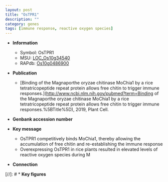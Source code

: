 ```yaml
---
layout: post
title: "OsTPR1"
description: ""
category: genes
tags: [immune response, reactive oxygen species]
---
```


* **Information**  
    + Symbol: OsTPR1  
    + MSU: [LOC_Os10g34540](http://rice.plantbiology.msu.edu/cgi-bin/ORF_infopage.cgi?orf=LOC_Os10g34540)  
    + RAPdb: [Os10g0486900](http://rapdb.dna.affrc.go.jp/viewer/gbrowse_details/irgsp1?name=Os10g0486900)  

* **Publication**  
    + [Binding of the Magnaporthe oryzae chitinase MoChia1 by a rice tetratricopeptide repeat protein allows free chitin to trigger immune responses.](http://www.ncbi.nlm.nih.gov/pubmed?term=Binding of the Magnaporthe oryzae chitinase MoChia1 by a rice tetratricopeptide repeat protein allows free chitin to trigger immune responses.%5BTitle%5D), 2019, Plant Cell.

* **Genbank accession number**  

* **Key message**  
    + OsTPR1 competitively binds MoChia1, thereby allowing the accumulation of free chitin and re-establishing the immune response
    + Overexpressing OsTPR1 in rice plants resulted in elevated levels of reactive oxygen species during M

* **Connection**  

[//]: # * **Key figures**  


